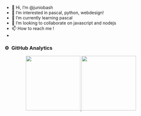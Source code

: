 - 👋 Hi, I’m @juniobash
- 👀 I’m interested in pascal, python, webdesign!
- 🌱 I’m currently learning pascal
- 💞️ I’m looking to collaborate on javascript and nodejs
- 📫 How to reach me !
- 
### ⚙️ &nbsp;GitHub Analytics

<p align="center">
<a href="https://github.com/juniobash">
  <img height="180em" src="https://github-readme-stats-eight-theta.vercel.app/api?username=juniobash&show_icons=true&theme=algolia&include_all_commits=true&count_private=true"/>
  <img height="180em" src="https://github-readme-stats-eight-theta.vercel.app/api/top-langs/?username=juniobash&layout=compact&langs_count=8&theme=algolia"/>
</a>
</p>
<!---
juniobash/juniobash is a ✨ special ✨ repository because its `README.md` (this file) appears on your GitHub profile.
You can click the Preview link to take a look at your changes.
--->
